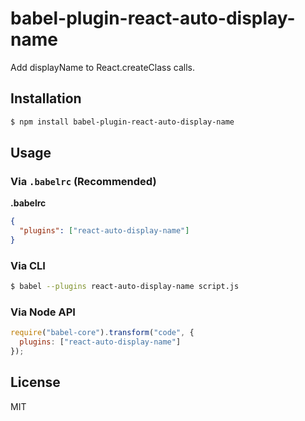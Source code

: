 # babel-plugin-react-auto-display-name

Add displayName to React.createClass calls.

## Installation

```sh
$ npm install babel-plugin-react-auto-display-name
```

## Usage

### Via `.babelrc` (Recommended)

**.babelrc**

```json
{
  "plugins": ["react-auto-display-name"]
}
```

### Via CLI

```sh
$ babel --plugins react-auto-display-name script.js
```

### Via Node API

```javascript
require("babel-core").transform("code", {
  plugins: ["react-auto-display-name"]
});
```

## License

MIT
